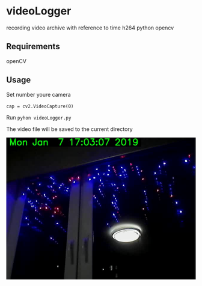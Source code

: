 # videoLogger
recording video archive with reference to time  h264  python opencv

## Requirements
openCV

## Usage
Set number youre camera 
```
cap = cv2.VideoCapture(0)

```
Run
`pyhon videoLogger.py`

The video file will be saved to the current directory

![](./output.png)

